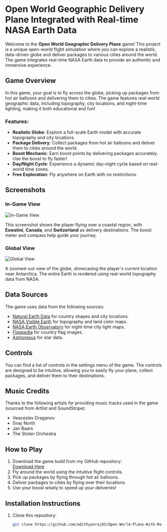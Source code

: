 # Open World Geographic Delivery Plane Integrated with Real-time NASA Earth Data

Welcome to the **Open World Geographic Delivery Plane** game! This project is a unique open-world flight simulation where you can explore a realistic, data-driven globe and deliver packages to various cities around the world. The game integrates real-time NASA Earth data to provide an authentic and immersive experience.

## Game Overview
In this game, your goal is to fly across the globe, picking up packages from hot air balloons and delivering them to cities. The game features real-world geographic data, including topography, city locations, and night-time lighting, making it both educational and fun!

### Features:
- **Realistic Globe**: Explore a full-scale Earth model with accurate topography and city locations.
- **Package Delivery**: Collect packages from hot air balloons and deliver them to cities around the world.
- **Boost Mechanic**: Earn boost points by delivering packages accurately. Use the boost to fly faster!
- **Day/Night Cycle**: Experience a dynamic day-night cycle based on real-world time zones.
- **Free Exploration**: Fly anywhere on Earth with no restrictions.

## Screenshots

### In-Game View
![In-Game View](https://pplx-res.cloudinary.com/image/upload/v1731828657/user_uploads/wvexlvrut/image.jpg)

This screenshot shows the player flying over a coastal region, with **Eswatini**, **Canada**, and **Switzerland** as delivery destinations. The boost meter and compass help guide your journey.

### Global View
![Global View](https://pplx-res.cloudinary.com/image/upload/v1731828675/user_uploads/onlwkvvgy/image.jpg)

A zoomed-out view of the globe, showcasing the player's current location near Antarctica. The entire Earth is rendered using real-world topography data from NASA.

## Data Sources

The game uses data from the following sources:
- [Natural Earth Data](https://www.naturalearthdata.com/downloads/50m-cultural-vectors/) for country shapes and city locations.
- [NASA Visible Earth](https://visibleearth.nasa.gov/images/73934/topography) for topography and land color maps.
- [NASA Earth Observatory](https://earthobservatory.nasa.gov/features/NightLights) for night-time city light maps.
- [Flagpedia](https://flagpedia.net/) for country flag images.
- [Astronexus](https://github.com/astronexus/HYG-Database) for star data.

## Controls
You can find a list of controls in the settings menu of the game. The controls are designed to be intuitive, allowing you to easily fly your plane, collect packages, and deliver them to their destinations.

## Music Credits
Thanks to the following artists for providing music tracks used in the game (sourced from Artlist and SoundStripe):
- Veaceslav Draganov
- Gray North
- Jan Baars
- The Stolen Orchestra

## How to Play
1. Download the game build from my GitHub repository:  
   [Download Here](https://github.com/adithyanraj03/Open-World-Plane-With-Realistic-Globe)
2. Fly around the world using the intuitive flight controls.
3. Pick up packages by flying through hot air balloons.
4. Deliver packages to cities by flying over their locations.
5. Use your boost wisely to speed up your deliveries!

## Installation Instructions
1. Clone this repository:
   ```bash
   git clone https://github.com/adithyanraj03/Open-World-Plane-With-Realistic-Globe.git

